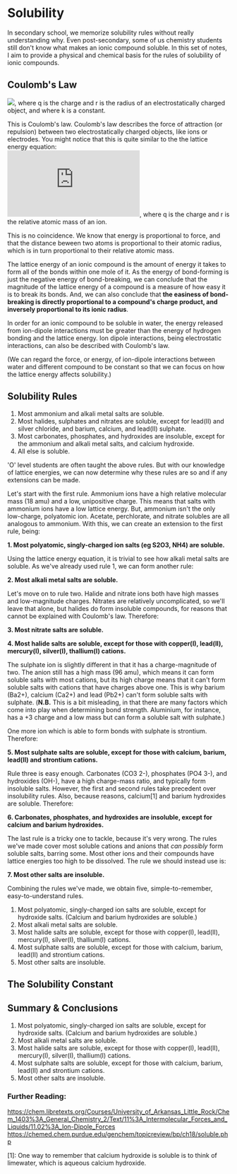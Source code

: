 # Solubility
In secondary school, we memorize solubility rules without really understanding why. Even post-secondary, some of us chemistry students still don't know what makes an ionic compound soluble. In this set of notes, I aim to provide a physical and chemical basis for the rules of solubility of ionic compounds.
## Coulomb's Law
![](http://www.sciweavers.org/upload/Tex2Img_1594356158/render.png), where q is the charge and r is the radius of an electrostatically charged object, and where k is a constant.  

This is Coulomb's law. Coulomb's law describes the force of attraction (or repulsion) between two electrostatically charged objects, like ions or electrodes. You might notice that this is quite similar to the the lattice energy equation:  
![](http://www.sciweavers.org/tex2img.php?eq=%7C%5Ctext%7BLattice%20Energy%7D%7C%20%5Cpropto%20%5Cfrac%7Bq_1q_2%7D%7Br_1%2Br_2%7D&bc=White&fc=Black&im=jpg&fs=12&ff=arev&edit=0), where q is the charge and r is the relative atomic mass of an ion.  

This is no coincidence. We know that energy is proportional to force, and that the distance beween two atoms is proportional to their atomic radius, which is in turn proportional to their relative atomic mass.  

The lattice energy of an ionic compound is the amount of energy it takes to form all of the bonds within one mole of it. As the energy of bond-forming is just the negative energy of bond-breaking, we can conclude that the magnitude of the lattice energy of a compound is a measure of how easy it is to break its bonds. And, we can also conclude that **the easiness of bond-breaking is directly proportional to a compound's charge product, and inversely proportional to its ionic radius**.

In order for an ionic compound to be soluble in water, the energy released from ion-dipole interactions must be greater than the energy of hydrogen bonding and the lattice energy. Ion dipole interactions, being electrostatic interactions, can also be described with Coulomb's law.  

(We can regard the force, or energy, of ion-dipole interactions between water and different compound to be constant so that we can focus on how the lattice energy affects solubility.)

## Solubility Rules
1. Most ammonium and alkali metal salts are soluble.
2. Most halides, sulphates and nitrates are soluble, except for lead(II) and silver chloride, and barium, calcium, and lead(II) sulphate.
3. Most carbonates, phosphates, and hydroxides are insoluble, except for the ammonium and alkali metal salts, and calcium hydroxide.
4. All else is soluble.

'O' level students are often taught the above rules. But with our knowledge of lattice energies, we can now determine why these rules are so and if any extensions can be made. 

Let's start with the first rule. Ammonium ions have a high relative molecular mass (18 amu) and a low, unipositive charge. This means that salts with ammonium ions have a low lattice energy. But, ammonium isn't the only low-charge, polyatomic ion. Acetate, perchlorate, and nitrate solubles are all analogous to ammonium. With this, we can create an extension to the first rule, being:

**1. Most polyatomic, singly-charged ion salts (eg S2O3, NH4) are soluble.**

Using the lattice energy equation, it is trivial to see how alkali metal salts are soluble. As we've already used rule 1, we can form another rule:

**2. Most alkali metal salts are soluble.**

Let's move on to rule two. Halide and nitrate ions both have high masses and low-magnitude charges. Nitrates are relatively uncomplicated, so we'll leave that alone, but halides do form insoluble compounds, for reasons that cannot be explained with Coulomb's law. Therefore:

**3. Most nitrate salts are soluble.**

**4. Most halide salts are soluble, except for those with copper(I), lead(II), mercury(I), silver(I), thallium(I) cations.**

The sulphate ion is slightly different in that it has a charge-magnitude of two. The anion still has a high mass (96 amu), which means it can form soluble salts with most cations, but its high charge means that it can't form soluble salts with cations that have charges above one. This is why barium (Ba2+), calcium (Ca2+) and lead (Pb2+) can't form soluble salts with sulphate. (**N.B.** This is a bit misleading, in that there are many factors which come into play when determining bond strength. Aluminium, for instance, has a +3 charge and a low mass but can form a soluble salt with sulphate.)

One more ion which is able to form bonds with sulphate is strontium. Therefore:

**5. Most sulphate salts are soluble, except for those with calcium, barium, lead(II) and strontium cations.**

Rule three is easy enough. Carbonates (CO3 2-), phosphates (PO4 3-), and hydroxides (OH-), have a high charge-mass ratio, and typically form insoluble salts. However, the first and second rules take precedent over insolubility rules. Also, because reasons, calcium[1] and barium hydroxides are soluble. Therefore:  

**6. Carbonates, phosphates, and hydroxides are insoluble, except for calcium and barium hydroxides.**

The last rule is a tricky one to tackle, because it's very wrong. The rules we've made cover most soluble cations and anions that *can possibly* form soluble salts, barring some. Most other ions and their compounds have lattice energies too high to be dissolved. The rule we should instead use is:  

**7. Most other salts are insoluble.**

Combining the rules we've made, we obtain five, simple-to-remember, easy-to-understand rules.
1. Most polyatomic, singly-charged ion salts are soluble, except for hydroxide salts. (Calcium and barium hydroxides are soluble.)
2. Most alkali metal salts are soluble.
3. Most halide salts are soluble, except for those with copper(I), lead(II), mercury(I), silver(I), thallium(I) cations.
4. Most sulphate salts are soluble, except for those with calcium, barium, lead(II) and strontium cations.
5. Most other salts are insoluble.

## The Solubility Constant

## Summary & Conclusions
1. Most polyatomic, singly-charged ion salts are soluble, except for hydroxide salts. (Calcium and barium hydroxides are soluble.)
2. Most alkali metal salts are soluble.
3. Most halide salts are soluble, except for those with copper(I), lead(II), mercury(I), silver(I), thallium(I) cations.
4. Most sulphate salts are soluble, except for those with calcium, barium, lead(II) and strontium cations.
5. Most other salts are insoluble.

### Further Reading:
https://chem.libretexts.org/Courses/University_of_Arkansas_Little_Rock/Chem_1403%3A_General_Chemistry_2/Text/11%3A_Intermolecular_Forces_and_Liquids/11.02%3A_Ion-Dipole_Forces
https://chemed.chem.purdue.edu/genchem/topicreview/bp/ch18/soluble.php

[1]: One way to remember that calcium hydroxide is soluble is to think of limewater, which is aqueous calcium hydroxide.
